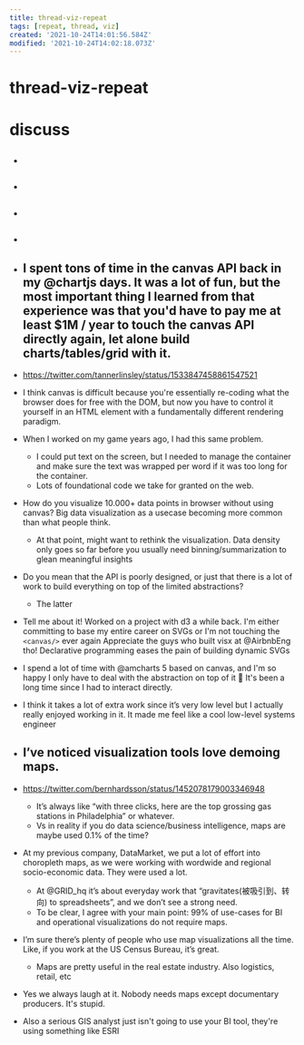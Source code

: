 ```yaml
---
title: thread-viz-repeat
tags: [repeat, thread, viz]
created: '2021-10-24T14:01:56.584Z'
modified: '2021-10-24T14:02:18.073Z'
---
```


# thread-viz-repeat

# discuss

- ## 

- ## 

- ## 

- ## 

- ## I spent tons of time in the canvas API back in my @chartjs days. It was a lot of fun, but the most important thing I learned from that experience was that you'd have to pay me at least $1M / year to touch the canvas API directly again, let alone build charts/tables/grid with it.
- https://twitter.com/tannerlinsley/status/1533847458861547521
- I think canvas is difficult because you're essentially re-coding what the browser does for free with the DOM, but now you have to control it yourself in an HTML element with a fundamentally different rendering paradigm.
- When I worked on my game years ago, I had this same problem. 
  - I could put text on the screen, but I needed to manage the container and make sure the text was wrapped per word if it was too long for the container. 
  - Lots of foundational code we take for granted on the web.

- How do you visualize 10.000+ data points in browser without using canvas? Big data visualization as a usecase becoming more common than what people think.
  - At that point, might want to rethink the visualization. Data density only goes so far before you usually need binning/summarization to glean meaningful insights

- Do you mean that the API is poorly designed, or just that there is a lot of work to build everything on top of the limited abstractions?
  - The latter

- Tell me about it! Worked on a project with d3 a while back. I'm either committing to base my entire career on SVGs or I'm not touching the `<canvas/>` ever again Appreciate the guys who built visx at @AirbnbEng tho! Declarative programming eases the pain of building dynamic SVGs

- I spend a lot of time with @amcharts 5 based on canvas, and I'm so happy I only have to deal with the abstraction on top of it 🥲 It's been a long time since I had to interact directly.
- I think it takes a lot of extra work since it’s very low level but I actually really enjoyed working in it. It made me feel like a cool low-level systems engineer 

- ## I’ve noticed visualization tools love demoing maps. 
- https://twitter.com/bernhardsson/status/1452078179003346948
  - It’s always like “with three clicks, here are the top grossing gas stations in Philadelphia” or whatever. 
  - Vs in reality if you do data science/business intelligence, maps are maybe used 0.1% of the time?
- At my previous company, DataMarket, we put a lot of effort into choropleth maps, as we were working with wordwide and regional socio-economic data. They were used a lot. 
  - At @GRID_hq it’s about everyday work that “gravitates(被吸引到、转向) to spreadsheets”, and we don’t see a strong need.
  - To be clear, I agree with your main point: 99% of use-cases for BI and operational visualizations do not require maps.
- I’m sure there’s plenty of people who use map visualizations all the time. Like, if you work at the US Census Bureau, it’s great.
  - Maps are pretty useful in the real estate industry. Also logistics, retail, etc
- Yes we always laugh at it. Nobody needs maps except documentary producers. It's stupid.
- Also a serious GIS analyst just isn't going to use your BI tool, they're using something like ESRI
